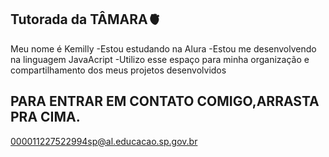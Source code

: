 ## Tutorada da TÂMARA🫀

Meu nome é Kemilly
-Estou estudando na Alura
-Estou me desenvolvendo na linguagem JavaAcript
-Utilizo esse espaço para minha organização e compartilhamento dos meus projetos desenvolvidos

## PARA ENTRAR EM CONTATO COMIGO,ARRASTA PRA CIMA.
000011227522994sp@al.educacao.sp.gov.br
